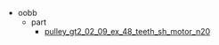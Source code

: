 * oobb
  * part
    * [pulley_gt2_02_09_ex_48_teeth_sh_motor_n20](oobb/part/pulley_gt2_02_09_ex_48_teeth_sh_motor_n20)
